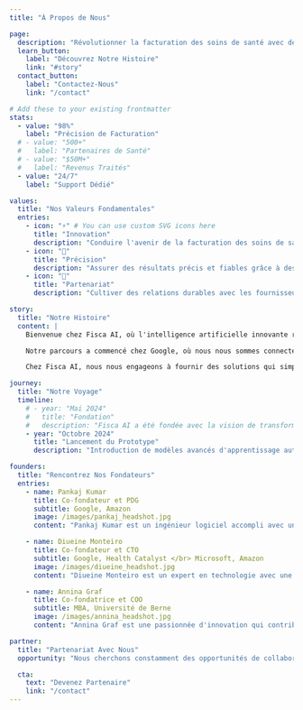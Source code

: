 ```yaml
---
title: "À Propos de Nous"

page:
  description: "Révolutionner la facturation des soins de santé avec des solutions innovantes d'IA"
  learn_button:
    label: "Découvrez Notre Histoire"
    link: "#story"
  contact_button:
    label: "Contactez-Nous"
    link: "/contact"

# Add these to your existing frontmatter
stats:
  - value: "98%"
    label: "Précision de Facturation"
  # - value: "500+"
  #   label: "Partenaires de Santé"
  # - value: "$50M+"
  #   label: "Revenus Traités"
  - value: "24/7"
    label: "Support Dédié"

values:
  title: "Nos Valeurs Fondamentales"
  entries:
    - icon: "⚡" # You can use custom SVG icons here
      title: "Innovation"
      description: "Conduire l'avenir de la facturation des soins de santé grâce à des technologies d'IA de pointe."
    - icon: "🎯"
      title: "Précision"
      description: "Assurer des résultats précis et fiables grâce à des algorithmes avancés d'apprentissage automatique."
    - icon: "🤝"
      title: "Partenariat"
      description: "Cultiver des relations durables avec les fournisseurs de soins de santé pour améliorer la gestion du cycle de revenus."

story:
  title: "Notre Histoire"
  content: |
    Bienvenue chez Fisca AI, où l'intelligence artificielle innovante rencontre le monde complexe de la facturation médicale. Établie en 2024, notre mission est de rationaliser et de révolutionner les processus de facturation, rendant les services de santé plus efficaces pour les fournisseurs et les patients.</br>

    Notre parcours a commencé chez Google, où nous nous sommes connectés grâce à notre passion commune pour l'utilisation de la technologie afin de créer un changement significatif. Reconnaissant le potentiel immense de l'IA pour transformer le secteur de la santé, nous avons combiné notre expertise pour créer Fisca AI, une entreprise dédiée à l'innovation et à l'excellence dans la facturation médicale.</br>

    Chez Fisca AI, nous nous engageons à fournir des solutions qui simplifient la facturation, améliorent la précision et, en fin de compte, améliorent l'expérience de santé pour toutes les personnes impliquées.

journey:
  title: "Notre Voyage"
  timeline:
    # - year: "Mai 2024"
    #   title: "Fondation"
    #   description: "Fisca AI a été fondée avec la vision de transformer la facturation médicale."
    - year: "Octobre 2024"
      title: "Lancement du Prototype"
      description: "Introduction de modèles avancés d'apprentissage automatique pour l'analyse prédictive de la facturation."

founders:
  title: "Rencontrez Nos Fondateurs"
  entries:
    - name: Pankaj Kumar
      title: Co-fondateur et PDG
      subtitle: Google, Amazon
      image: /images/pankaj_headshot.jpg
      content: "Pankaj Kumar est un ingénieur logiciel accompli avec une solide expérience au sein de grandes entreprises technologiques comme Google, Amazon et Directi. En tant que co-fondateur de Fisca AI, il est à l'avant-garde de l'innovation dans les solutions de santé évolutives. Avec une expertise en C, C++ et Java, ainsi qu'un diplôme de la Shanmugha Arts Science Technology and Research Academy, Pankaj s'engage à utiliser des technologies de pointe pour obtenir des résultats significatifs."

    - name: Diueine Monteiro
      title: Co-fondateur et CTO
      subtitle: Google, Health Catalyst </br> Microsoft, Amazon
      image: /images/diueine_headshot.jpg
      content: "Diueine Monteiro est un expert en technologie avec une expérience approfondie des systèmes distribués, de la compréhension des requêtes et de la qualité des modèles. Ayant travaillé pour des leaders de l'industrie tels que Google, Microsoft et Amazon, il a dirigé de nombreux projets innovants dans les domaines de l'ingestion de données, de la santé et de l'apprentissage automatique. En tant que co-fondateur de Fisca AI, Diueine s'engage à promouvoir l'innovation dans le secteur de la santé."

    - name: Annina Graf
      title: Co-fondatrice et COO
      subtitle: MBA, Université de Berne
      image: /images/annina_headshot.jpg
      content: "Annina Graf est une passionnée d'innovation qui contribue activement à l'écosystème dynamique des startups en Suisse. Titulaire d'un MBA et d'une vaste expérience en gestion de projet, en engagement communautaire et en contrôle financier, elle apporte une expertise précieuse à l'équipe de Fisca. Motivée par sa passion pour l'innovation, Annina aspire à avoir un impact significatif tout en réalisant sa vision entrepreneuriale."

partner:
  title: "Partenariat Avec Nous"
  opportunity: "Nous cherchons constamment des opportunités de collaboration avec des organisations partageant notre vision. Si vous êtes intéressé par l'exploration de partenariats ou par l'apprentissage de ce que nous pouvons accomplir ensemble, n'hésitez pas à nous contacter.</br> Merci d'envisager Fisca AI. Nous sommes impatients de découvrir de nouvelles possibilités ensemble !"

  cta:
    text: "Devenez Partenaire"
    link: "/contact"
---
```

